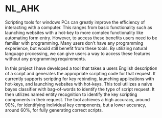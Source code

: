 # NL_AHK
Scripting tools for windows PCs can greatly improve the efficiency of interacting with a computer. This ranges from basic functionality such as launching websites with a hot-key to more complex functionality like automating form entry. However, to access these benefits users need to be familiar with programming. Many users don't have any programming experience, but would still benefit from these tools. By utilizing natural language processing, we can give users a way to access these features without any programming requirements.

In this project I have developed a tool that takes a users English description of a script and generates the appropriate scripting code for that request. It currently supports scripting for key rebinding, launching applications with hot-keys, and launching websites with hot-keys. This tool utilizes a naive bayes classifier with bag-of-words to identify the type of script request. It then utilizes named entity recognition to identify the key scripting components in their request. The tool achieves a high accuracy, around 90%, for identifying individual key components, but a lower accuracy, around 60%, for fully generating correct scripts.
